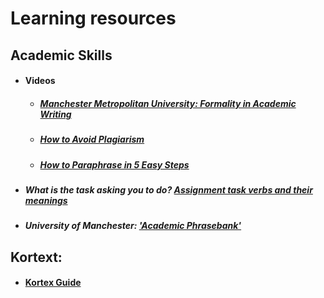 # Learning resources
## Academic Skills
 - #### Videos 
   - ##### [Manchester Metropolitan University: Formality in Academic Writing](https://youtu.be/QVi8PmymFpY)
   - ##### [How to Avoid Plagiarism](https://youtu.be/uQhVDH9p7aU)
   - ##### [How to Paraphrase in 5 Easy Steps](https://youtu.be/oiM0x0ApVL8)



 - ##### What is the task asking you to do? [Assignment task verbs and their meanings](/learningresources/whatis_1.md)
 - ##### University of Manchester: ['Academic Phrasebank'](https://www.phrasebank.manchester.ac.uk/)

## Kortext:
- #### [Kortex Guide](/learningresources/KortextGuide(updated%20version).pdf) 
